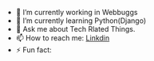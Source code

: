 - 🔭 I’m currently working in Webbuggs
- 🌱 I’m currently learning Python(Django)
- 💬 Ask me about Tech Rlated Things.
- 📫 How to reach me: <a href="https://www.linkedin.com/in/muhammadusmananjum/">Linkdin</a>
- ⚡ Fun fact:
